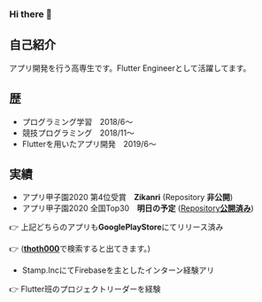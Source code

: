 ### Hi there 👋

## 自己紹介
アプリ開発を行う高専生です。Flutter Engineerとして活躍してます。

## 歴
- プログラミング学習　2018/6～
- 競技プログラミング　2018/11～
- Flutterを用いたアプリ開発　2019/6～

## 実績
- アプリ甲子園2020 第4位受賞　**Zikanri**
(Repository **非公開**)
- アプリ甲子園2020 全国Top30　**明日の予定**
([Repository**公開済み**](https://github.com/thoth000/tomorrow_plan))

👉 上記どちらのアプリも**GooglePlayStore**にてリリース済み

👉 ([**thoth000**](https://play.google.com/store/search?q=thoth000)で検索すると出てきます。)

- Stamp.IncにてFirebaseを主としたインターン経験アリ

👉 Flutter班のプロジェクトリーダーを経験

